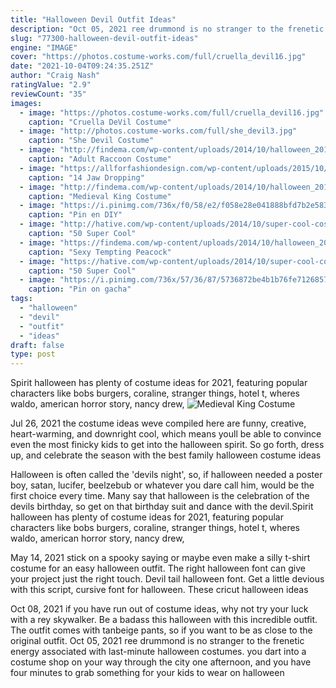 ```yaml
---
title: "Halloween Devil Outfit Ideas"
description: "Oct 05, 2021 ree drummond is no stranger to the frenetic energy associated with last-minute halloween costumes. you dart into a costume shop on your way through the city one afternoon, and you have four minutes to grab something for your kids to wear on halloween"
slug: "77300-halloween-devil-outfit-ideas"
engine: "IMAGE"
cover: "https://photos.costume-works.com/full/cruella_devil16.jpg"
date: "2021-10-04T09:24:35.251Z"
author: "Craig Nash"
ratingValue: "2.9"
reviewCount: "35"
images:
  - image: "https://photos.costume-works.com/full/cruella_devil16.jpg"
    caption: "Cruella DeVil Costume"
  - image: "http://photos.costume-works.com/full/she_devil3.jpg"
    caption: "She Devil Costume"
  - image: "http://findema.com/wp-content/uploads/2014/10/halloween_20145663.jpg"
    caption: "Adult Raccoon Costume"
  - image: "https://allforfashiondesign.com/wp-content/uploads/2015/10/le-15.jpg"
    caption: "14 Jaw Dropping"
  - image: "http://findema.com/wp-content/uploads/2014/10/halloween_20149206.jpg"
    caption: "Medieval King Costume"
  - image: "https://i.pinimg.com/736x/f0/58/e2/f058e28e041888bfd7b2e583e786afcb--cheap-halloween-costumes-halloween-cosplay.jpg"
    caption: "Pin en DIY"
  - image: "http://hative.com/wp-content/uploads/2014/10/super-cool-costume-ideas/6-daenerys-targaryen-costume.jpg"
    caption: "50 Super Cool"
  - image: "https://findema.com/wp-content/uploads/2014/10/halloween_20145876.jpg"
    caption: "Sexy Tempting Peacock"
  - image: "https://hative.com/wp-content/uploads/2014/10/super-cool-costume-ideas/20-bride-of-frankenstein-costume.jpg"
    caption: "50 Super Cool"
  - image: "https://i.pinimg.com/736x/57/36/87/5736872be4b1b76fe71268572cc2b9c4.jpg"
    caption: "Pin on gacha"
tags:
  - "halloween"
  - "devil"
  - "outfit"
  - "ideas"
draft: false
type: post
---
```


Spirit halloween has plenty of costume ideas for 2021, featuring popular characters like bobs burgers, coraline, stranger things, hotel t, wheres waldo, american horror story, nancy drew,
![Medieval King Costume](http://findema.com/wp-content/uploads/2014/10/halloween_20149206.jpg "Medieval King Costume")

Jul 26, 2021 the costume ideas weve compiled here are funny, creative, heart-warming, and downright cool, which means youll be able to convince even the most finicky kids to get into the halloween spirit. So go forth, dress up, and celebrate the season with the best family halloween costume ideas
<!--inArticleAds-->

<!--galleryOne-->

Halloween is often called the 'devils night', so, if halloween needed a poster boy, satan, lucifer, beelzebub or whatever you dare call him, would be the first choice every time. Many say that halloween is the celebration of the devils birthday, so get on that birthday suit and dance with the devil.Spirit halloween has plenty of costume ideas for 2021, featuring popular characters like bobs burgers, coraline, stranger things, hotel t, wheres waldo, american horror story, nancy drew,
<!--inArticleAds-->

<!--galleryTwo-->

May 14, 2021 stick on a spooky saying or maybe even make a silly t-shirt costume for an easy halloween outfit. The right halloween font can give your project just the right touch.  Devil tail halloween font. Get a little devious with this script, cursive font for halloween. These cricut halloween ideas
<!--galleryThree-->

Oct 08, 2021 if you have run out of costume ideas, why not try your luck with a rey skywalker. Be a badass this halloween with this incredible outfit. The outfit comes with tanbeige pants, so if you want to be as close to the original outfit. Oct 05, 2021 ree drummond is no stranger to the frenetic energy associated with last-minute halloween costumes. you dart into a costume shop on your way through the city one afternoon, and you have four minutes to grab something for your kids to wear on halloween
